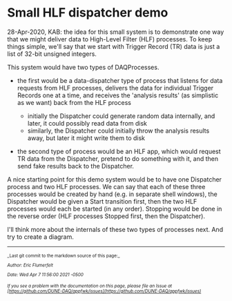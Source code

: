# Small HLF dispatcher demo
28-Apr-2020, KAB: the idea for this small system is to demonstrate one way that we might deliver data to High-Level Filter (HLF) processes.  To keep things simple, we'll say that we start with Trigger Record (TR) data is just a list of 32-bit unsigned integers.

This system would have two types of DAQProcesses.

* the first would be a data-dispatcher type of process that listens for data requests from HLF processes, delivers the data for individual Trigger Records one at a time, and receives the 'analysis results' (as simplistic as we want) back from the HLF process
    * initially the Dispatcher could generate random data internally, and later, it could possibly read data from disk
    * similarly, the Dispatcher could initially throw the analysis results away, but later it might write them to disk

* the second type of process would be an HLF app, which would request TR data from the Dispatcher, pretend to do something with it, and then send fake results back to the Dispatcher.

A nice starting point for this demo system would be to have one Dispatcher process and two HLF processes.  We can say that each of these three processes would be created by hand (e.g. in separate shell windows), the Dispatcher would be given a Start transition first, then the two HLF processes would each be started (in any order).  Stopping would be done in the reverse order (HLF processes Stopped first, then the Dispatcher).

I'll think more about the internals of these two types of processes next.  And try to create a diagram.

-----

<font size="1">
_Last git commit to the markdown source of this page:_


_Author: Eric Flumerfelt_

_Date: Wed Apr 7 11:56:00 2021 -0500_

_If you see a problem with the documentation on this page, please file an Issue at [https://github.com/DUNE-DAQ/appfwk/issues](https://github.com/DUNE-DAQ/appfwk/issues)_
</font>
